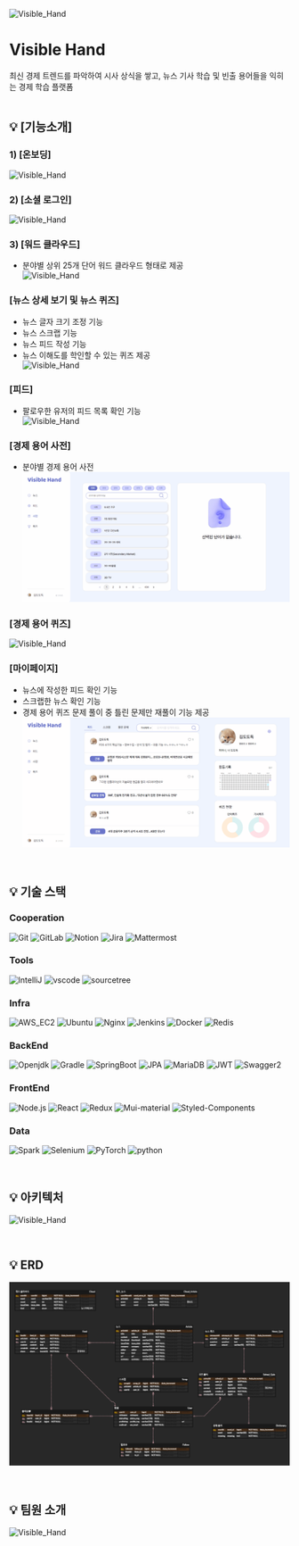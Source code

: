 ![Visible_Hand](./readmeFiles/logo.png)

# Visible Hand
 최신 경제 트렌드를 파악하여 시사 상식을 쌓고, 뉴스 기사 학습 및 빈출 용어들을 익히는 경제 학습 플랫폼  
<br>

## :bulb: [기능소개]
### 1) [온보딩]
![Visible_Hand](./readmeFiles/OnBoarding.gif)

### 2) [소셜 로그인] 
![Visible_Hand](./readmeFiles/Login.gif)

### 3) [워드 클라우드] 
- 분야별 상위 25개 단어 워드 클라우드 형태로 제공  
![Visible_Hand](./readmeFiles/Word.gif)

### [뉴스 상세 보기 및 뉴스 퀴즈] 
- 뉴스 글자 크기 조정 기능
- 뉴스 스크랩 기능
- 뉴스 피드 작성 기능
- 뉴스 이해도를 학인할 수 있는 퀴즈 제공  
![Visible_Hand](./readmeFiles/News2.gif)

### [피드]
- 팔로우한 유저의 피드 목록 확인 기능  
![Visible_Hand](./readmeFiles/Feed2.gif)

### [경제 용어 사전]
- 분야별 경제 용어 사전  
![Visible_Hand](./readmeFiles/Dict.gif)

### [경제 용어 퀴즈]
![Visible_Hand](./readmeFiles/Quiz.gif)

### [마이페이지]
- 뉴스에 작성한 피드 확인 기능
- 스크랩한 뉴스 확인 기능
- 경제 용어 퀴즈 문제 풀이 중 틀린 문제만 재풀이 기능 제공  
![Visible_Hand](./readmeFiles/MyPage.gif)

<br>

## :bulb: 기술 스택

### Cooperation
![Git](https://img.shields.io/badge/Git-gray?logo=Git)
![GitLab](https://img.shields.io/badge/GitLab-gray?logo=GitLab)
![Notion](https://img.shields.io/badge/Notion-gray?logo=Notion)
![Jira](https://img.shields.io/badge/Jira-gray?logo=Jira&logoColor=blue)
![Mattermost](https://img.shields.io/badge/Mattermost-gray?logo=Mattermost)

### Tools
![IntelliJ](https://img.shields.io/badge/IntelliJ-gray?logo=IntelliJ-IDEA)
![vscode](https://img.shields.io/badge/VScode-gray?logo=Visual-Studio-Code&logoColor=0066b8)
![sourcetree](https://img.shields.io/badge/Sourcetree-gray?logo=sourcetree&logoColor=0052cc)

### Infra
![AWS_EC2](https://img.shields.io/badge/AWS_EC2-gray?logo=AmazonAWS)
![Ubuntu](https://img.shields.io/badge/Ubuntu-20.04LTS-green?logo=Ubuntu)
![Nginx](https://img.shields.io/badge/Nginx-1.18.0-009639?logo=Nginx&logoColor=009639)
![Jenkins](https://img.shields.io/badge/Jenkins-2.414.1-c93632?logo=Jenkins)
![Docker](https://img.shields.io/badge/Docker-24.0.6-2497ed?logo=Docker)
![Redis](https://img.shields.io/badge/Redis-7.2.1-ff6600?logo=redis)

### BackEnd
![Openjdk](https://img.shields.io/badge/Openjdk-11.0.15.9-e66f01?logo=Openjdk&logoColor=black)
![Gradle](https://img.shields.io/badge/Gradle-8.1.1-02303a?logo=Gradle&logoColor=02303a)
![SpringBoot](https://img.shields.io/badge/SpringBoot-2.7.13-6db23f?logo=SpringBoot)
![JPA](https://img.shields.io/badge/JPA-2.7.13-6db23f?logo=JPA)
![MariaDB](https://img.shields.io/badge/MySQL-8.0.33-003545?logo=MySQL&logoColor=003545)
![JWT](https://img.shields.io/badge/JWT-0.11.5-000000?logo=json-web-token)
![Swagger2](https://img.shields.io/badge/Swagger2-3.0.0-85ea2d?logo=Swagger)

### FrontEnd
![Node.js](https://img.shields.io/badge/Node.js-18.16.1-green?logo=Node.js)
![React](https://img.shields.io/badge/React-18.2.0-00d8ff?logo=React)
![Redux](https://img.shields.io/badge/Redux-4.2.1-764abd?logo=Redux&logoColor=764abd)
![Mui-material](https://img.shields.io/badge/Mui--material-5.14.2-green?logo=Mui)
![Styled-Components](https://img.shields.io/badge/Styled--Components-6.0.5-e48981?logo=Styled-Components)

### Data
![Spark](https://img.shields.io/badge/Spark-3.2.4-E25A1C?logo=ApacheSpark&logoColor=E25A1C)
![Selenium](https://img.shields.io/badge/Selenium-4.12.0-00B400?logo=Selenium&logoColor=00B400)
![PyTorch](https://img.shields.io/badge/Pytorch-1.02-EE4C2C?logo=PyTorch&logoColor=EE4C2C)
![python](https://img.shields.io/badge/python-1.02-4170A1?logo=python&logoColor=4170A1)  

<br>

## :bulb: 아키텍처
![Visible_Hand](./readmeFiles/Architecture.png)

<br>

## :bulb: ERD
![Visible_Hand](./readmeFiles/ERD.png)

<br>

## :bulb: 팀원 소개
![Visible_Hand](./readmeFiles/Team.png)
